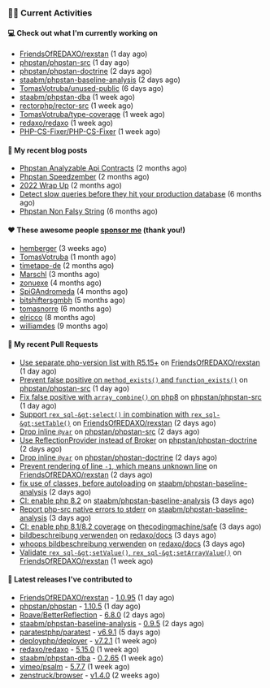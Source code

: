 ### 👨‍💻 Current Activities


#### 💻 Check out what I'm currently working on

- [FriendsOfREDAXO/rexstan](https://github.com/FriendsOfREDAXO/rexstan) (1 day ago)
- [phpstan/phpstan-src](https://github.com/phpstan/phpstan-src) (1 day ago)
- [phpstan/phpstan-doctrine](https://github.com/phpstan/phpstan-doctrine) (2 days ago)
- [staabm/phpstan-baseline-analysis](https://github.com/staabm/phpstan-baseline-analysis) (2 days ago)
- [TomasVotruba/unused-public](https://github.com/TomasVotruba/unused-public) (6 days ago)
- [staabm/phpstan-dba](https://github.com/staabm/phpstan-dba) (1 week ago)
- [rectorphp/rector-src](https://github.com/rectorphp/rector-src) (1 week ago)
- [TomasVotruba/type-coverage](https://github.com/TomasVotruba/type-coverage) (1 week ago)
- [redaxo/redaxo](https://github.com/redaxo/redaxo) (1 week ago)
- [PHP-CS-Fixer/PHP-CS-Fixer](https://github.com/PHP-CS-Fixer/PHP-CS-Fixer) (1 week ago)


#### 📜 My recent blog posts

- [Phpstan Analyzable Api Contracts](https://staabm.github.io/2022/12/29/phpstan-analyzable-api-contracts.html) (2 months ago)
- [Phpstan Speedzember](https://staabm.github.io/2022/12/23/phpstan-speedzember.html) (2 months ago)
- [2022 Wrap Up](https://staabm.github.io/2022/12/20/2022-wrap-up.html) (2 months ago)
- [Detect slow queries before they hit your production database](https://staabm.github.io/2022/08/16/phpstan-dba-query-plan-analysis.html) (6 months ago)
- [Phpstan Non Falsy String](https://staabm.github.io/2022/08/11/phpstan-non-falsy-string.html) (6 months ago)


#### ❤️ These awesome people [sponsor me](https://github.com/sponsors/staabm) (thank you!)

- [hemberger](https://github.com/hemberger) (3 weeks ago)
- [TomasVotruba](https://github.com/TomasVotruba) (1 month ago)
- [timetape-de](https://github.com/timetape-de) (2 months ago)
- [Marschl](https://github.com/Marschl) (3 months ago)
- [zonuexe](https://github.com/zonuexe) (4 months ago)
- [SpiGAndromeda](https://github.com/SpiGAndromeda) (4 months ago)
- [bitshiftersgmbh](https://github.com/bitshiftersgmbh) (5 months ago)
- [tomasnorre](https://github.com/tomasnorre) (6 months ago)
- [elricco](https://github.com/elricco) (8 months ago)
- [williamdes](https://github.com/williamdes) (9 months ago)


#### 🔨 My recent Pull Requests

- [Use separate php-version list with R5.15&#43;](https://github.com/FriendsOfREDAXO/rexstan/pull/381) on [FriendsOfREDAXO/rexstan](https://github.com/FriendsOfREDAXO/rexstan) (1 day ago)
- [Prevent false positive on `method_exists()` and `function_exists()`](https://github.com/phpstan/phpstan-src/pull/2277) on [phpstan/phpstan-src](https://github.com/phpstan/phpstan-src) (1 day ago)
- [Fix false positive with `array_combine()` on php8](https://github.com/phpstan/phpstan-src/pull/2276) on [phpstan/phpstan-src](https://github.com/phpstan/phpstan-src) (1 day ago)
- [Support `rex_sql-&gt;select()` in combination with `rex_sql-&gt;setTable()`](https://github.com/FriendsOfREDAXO/rexstan/pull/378) on [FriendsOfREDAXO/rexstan](https://github.com/FriendsOfREDAXO/rexstan) (2 days ago)
- [Drop inline `@var`](https://github.com/phpstan/phpstan-src/pull/2275) on [phpstan/phpstan-src](https://github.com/phpstan/phpstan-src) (2 days ago)
- [Use ReflectionProvider instead of Broker](https://github.com/phpstan/phpstan-doctrine/pull/431) on [phpstan/phpstan-doctrine](https://github.com/phpstan/phpstan-doctrine) (2 days ago)
- [Drop inline `@var`](https://github.com/phpstan/phpstan-doctrine/pull/430) on [phpstan/phpstan-doctrine](https://github.com/phpstan/phpstan-doctrine) (2 days ago)
- [Prevent rendering of line `-1`, which means unknown line](https://github.com/FriendsOfREDAXO/rexstan/pull/376) on [FriendsOfREDAXO/rexstan](https://github.com/FriendsOfREDAXO/rexstan) (2 days ago)
- [fix use of classes, before autoloading](https://github.com/staabm/phpstan-baseline-analysis/pull/104) on [staabm/phpstan-baseline-analysis](https://github.com/staabm/phpstan-baseline-analysis) (2 days ago)
- [CI: enable php 8.2](https://github.com/staabm/phpstan-baseline-analysis/pull/101) on [staabm/phpstan-baseline-analysis](https://github.com/staabm/phpstan-baseline-analysis) (3 days ago)
- [Report php-src native errors to stderr](https://github.com/staabm/phpstan-baseline-analysis/pull/100) on [staabm/phpstan-baseline-analysis](https://github.com/staabm/phpstan-baseline-analysis) (3 days ago)
- [CI: enable php 8.1/8.2 coverage](https://github.com/thecodingmachine/safe/pull/412) on [thecodingmachine/safe](https://github.com/thecodingmachine/safe) (3 days ago)
- [bildbeschreibung verwenden](https://github.com/redaxo/docs/pull/266) on [redaxo/docs](https://github.com/redaxo/docs) (3 days ago)
- [whoops bildbeschreibung verwenden](https://github.com/redaxo/docs/pull/265) on [redaxo/docs](https://github.com/redaxo/docs) (3 days ago)
- [Validate `rex_sql-&gt;setValue()`, `rex_sql-&gt;setArrayValue()`](https://github.com/FriendsOfREDAXO/rexstan/pull/367) on [FriendsOfREDAXO/rexstan](https://github.com/FriendsOfREDAXO/rexstan) (1 week ago)


#### 🔭 Latest releases I've contributed to

- [FriendsOfREDAXO/rexstan](https://github.com/FriendsOfREDAXO/rexstan) - [1.0.95](https://github.com/FriendsOfREDAXO/rexstan/releases/tag/1.0.95) (1 day ago)
- [phpstan/phpstan](https://github.com/phpstan/phpstan) - [1.10.5](https://github.com/phpstan/phpstan/releases/tag/1.10.5) (1 day ago)
- [Roave/BetterReflection](https://github.com/Roave/BetterReflection) - [6.8.0](https://github.com/Roave/BetterReflection/releases/tag/6.8.0) (2 days ago)
- [staabm/phpstan-baseline-analysis](https://github.com/staabm/phpstan-baseline-analysis) - [0.9.5](https://github.com/staabm/phpstan-baseline-analysis/releases/tag/0.9.5) (2 days ago)
- [paratestphp/paratest](https://github.com/paratestphp/paratest) - [v6.9.1](https://github.com/paratestphp/paratest/releases/tag/v6.9.1) (5 days ago)
- [deployphp/deployer](https://github.com/deployphp/deployer) - [v7.2.1](https://github.com/deployphp/deployer/releases/tag/v7.2.1) (1 week ago)
- [redaxo/redaxo](https://github.com/redaxo/redaxo) - [5.15.0](https://github.com/redaxo/redaxo/releases/tag/5.15.0) (1 week ago)
- [staabm/phpstan-dba](https://github.com/staabm/phpstan-dba) - [0.2.65](https://github.com/staabm/phpstan-dba/releases/tag/0.2.65) (1 week ago)
- [vimeo/psalm](https://github.com/vimeo/psalm) - [5.7.7](https://github.com/vimeo/psalm/releases/tag/5.7.7) (1 week ago)
- [zenstruck/browser](https://github.com/zenstruck/browser) - [v1.4.0](https://github.com/zenstruck/browser/releases/tag/v1.4.0) (2 weeks ago)
